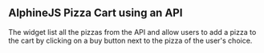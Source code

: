 ## AlphineJS Pizza Cart using an API

The widget list all the pizzas from the API and allow users to add a pizza to the cart by clicking on a buy button next to the pizza of the user's choice.
